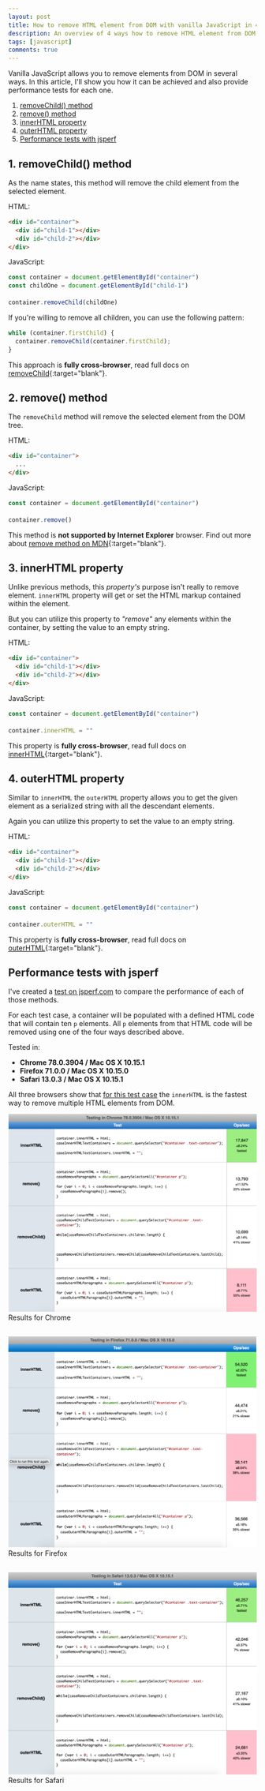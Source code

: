 ```yaml
---
layout: post
title: How to remove HTML element from DOM with vanilla JavaScript in 4 ways
description: An overview of 4 ways how to remove HTML element from DOM with vanilla JavaScript. Plus jsperf performance tests.
tags: [javascript]
comments: true
---
```


Vanilla JavaScript allows you to remove elements from DOM in several ways. In this article, I'll show you how it can be achieved and also provide performance tests for each one.

1. [removeChild() method](#1-removechild-method)
2. [remove() method](#2-remove-method)
3. [innerHTML property](#3-innerhtml-property)
4. [outerHTML property](#4-outerhtml-property)
5. [Performance tests with jsperf](#performance-tests-with-jsperf)

## 1. removeChild() method

As the name states, this method will remove the child element from the selected element.

HTML:
```html
<div id="container">
  <div id="child-1"></div>
  <div id="child-2"></div>
</div>
```
JavaScript:
```javascript
const container = document.getElementById("container")
const childOne = document.getElementById("child-1")

container.removeChild(childOne)
```
If you're willing to remove all children, you can use the following pattern:

```javascript
while (container.firstChild) {
  container.removeChild(container.firstChild);
}
```

This approach is **fully cross-browser**, read full docs on [removeChild](https://developer.mozilla.org/en-US/docs/Web/API/Node/removeChild){:target="blank"}.

## 2. remove() method

The `removeChild` method will remove the selected element from the DOM tree.

HTML:
```html
<div id="container">
  ...
</div>
```
JavaScript:
```javascript
const container = document.getElementById("container")

container.remove()
```
This method is **not supported by Internet Explorer** browser. Find out more about [remove method on MDN](https://developer.mozilla.org/en-US/docs/Web/API/ChildNode/remove){:target="blank"}.

## 3. innerHTML property

Unlike previous methods, this *property's* purpose isn't really to remove element. `innerHTML` property will get or set the HTML markup contained within the element.

But you can utilize this property to *"remove"* any elements within the container, by setting the value to an empty string.

HTML:
```html
<div id="container">
  <div id="child-1"></div>
  <div id="child-2"></div>
</div>
```
JavaScript:
```javascript
const container = document.getElementById("container")

container.innerHTML = ""
```

This property is **fully cross-browser**, read full docs on [innerHTML](https://developer.mozilla.org/en-US/docs/Web/API/Element/innerHTML){:target="blank"}.

## 4. outerHTML property

Similar to `innerHTML` the `outerHTML` property allows you to get the given element as a serialized string with all the descendant elements.

Again you can utilize this property to set the value to an empty string.

HTML:
```html
<div id="container">
  <div id="child-1"></div>
  <div id="child-2"></div>
</div>
```
JavaScript:
```javascript
const container = document.getElementById("container")

container.outerHTML = ""
```

This property is **fully cross-browser**, read full docs on [outerHTML](https://developer.mozilla.org/en-US/docs/Web/API/Element/outerHTML){:target="blank"}.

## Performance tests with jsperf

I've created a [test on jsperf.com](https://jsperf.com/remove-elements-from-dom) to compare the performance of each of those methods.

For each test case, a container will be populated with a defined HTML code that will contain ten `p` elements. All `p` elements from that HTML code will be removed using one of the four ways described above.

Tested in:
* **Chrome 78.0.3904 / Mac OS X 10.15.1**
* **Firefox 71.0.0 / Mac OS X 10.15.0**
* **Safari 13.0.3 / Mac OS X 10.15.1**

All three browsers show that <u>for this test case</u> the `innerHTML` is the fastest way to remove multiple HTML elements from DOM.

<style>
figure {
  margin: 0 0 30px
}
</style>
<figure>
  <img src="../../../images/remove-elements-from-dom/remove-elements-from-dom-chrome-test.png" alt="Remove elements from DOM Chrome browser test results">
  <figcaption>Results for Chrome</figcaption>
</figure>

<figure>
  <img src="../../../images/remove-elements-from-dom/remove-elements-from-dom-firefox-test.png" alt="Remove elements from DOM Firefox browser test results">
  <figcaption>Results for Firefox</figcaption>
</figure>

<figure>
  <img src="../../../images/remove-elements-from-dom/remove-elements-from-dom-safari-test.png" alt="Remove elements from DOM Safari browser test results">
  <figcaption>Results for Safari</figcaption>
</figure>
